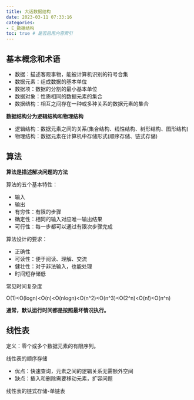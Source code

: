 ```yaml
---
title: 大话数据结构
date: 2023-03-11 07:33:16
categories:
- E_数据结构
toc: true # 是否启用内容索引
---
```


## 基本概念和术语

- 数据：描述客观事物，能被计算机识别的符号合集
- 数据元素：组成数据的基本单位
- 数据项：数据的分割的最小基本单位
- 数据对象：性质相同的数据元素的集合
- 数据结构：相互之间存在一种或多种关系的数据元素的集合

**数据结构分为逻辑结构和物理结构**

- 逻辑结构：数据元素之间的关系(集合结构、线性结构、树形结构、图形结构)
- 物理结构：数据元素在计算机中存储形式(顺序存储、链式存储)

## 算法

**算法是描述解决问题的方法**

算法的五个基本特性：

- 输入
- 输出
- 有穷性：有限的步骤
- 确定性：相同的输入对应唯一输出结果
- 可行性：每一步都可以通过有限次步骤完成

算法设计的要求：

- 正确性
- 可读性：便于阅读、理解、交流
- 健壮性：对于非法输入，也能处理
- 时间短存储低

常见时间复杂度

O(1)<O(logn)<O(n)<O(nlogn)<O(n^2)<O(n^3)<O(2^n)<O(n!)<O(n^n)

**通常，默认运行时间都是按照最坏情况执行。**

## 线性表

定义：零个或多个数据元素的有限序列。

线性表的顺序存储

- 优点：快速查询，元素之间的逻辑关系无需额外空间
- 缺点：插入和删除需要移动元素，扩容问题

线性表的链式存储-单链表
